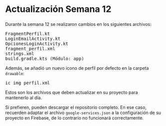<h1 align="left">Actualización Semana 12</h1>

###

<p align="left">Durante la semana 12 se realizaron cambios en los siguientes archivos:</p>

<pre>
FragmentPerfil.kt
LoginEmailActivity.kt
OpcionesLoginActivity.kt
fragment_perfil.xml
strings.xml
build.gradle.kts (Módulo: app)
</pre>

<p align="left">Además, se añadió un nuevo ícono de perfil por defecto en la carpeta <code>drawable</code>:</p>

<pre>
ic_img_perfil.xml
</pre>

<p align="left">Estos son los archivos que deben actualizar en su proyecto para mantenerlo al día.</p>

<p align="left">Si prefieren, pueden descargar el repositorio completo. En ese caso, recuerden adaptar el archivo <code>google-services.json</code> a la configuración de su proyecto en Firebase, de lo contrario no funcionará correctamente.</p>
